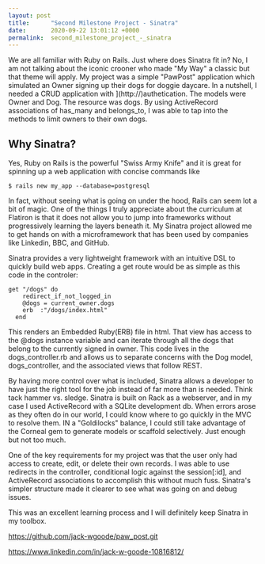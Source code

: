 ```yaml
---
layout: post
title:      "Second Milestone Project - Sinatra"
date:       2020-09-22 13:01:12 +0000
permalink:  second_milestone_project_-_sinatra
---
```



We are all familiar with Ruby on Rails. Just where does Sinatra fit in? No, I am not talking about the iconic crooner
who made "My Way" a classic but that theme will apply. My project was a simple "PawPost" application  which simulated an Owner signing up their dogs for doggie daycare. In a nutshell, I needed a CRUD application with ](http://)authetication. The models were Owner and Dog. The resource was dogs. By using ActiveRecord associations of has_many and belongs_to, I was able to tap into the methods to limit owners to their own dogs.

## Why Sinatra? 
Yes, Ruby on Rails is the powerful "Swiss Army Knife" and it is great for spinning up a web application with concise commands like 

```
$ rails new my_app --database=postgresql
```

In fact, without seeing what is going on under the hood, Rails can seem lot a bit of magic. One of the things I truly appreciate about the curriculum at Flatiron is that it does not allow you to jump into frameworks without progressively learning the layers beneath it. My Sinatra project allowed me to get hands on with a microframework that has been used by companies like Linkedin, BBC, and GitHub.

Sinatra provides a very lightweight framework with an intuitive DSL to quickly build web apps. Creating a get route would be as simple as this code in the controler: 

```
get "/dogs" do
    redirect_if_not_logged_in
    @dogs = current_owner.dogs
    erb  :"/dogs/index.html"
  end
```

This renders an Embedded Ruby(ERB) file in html. That view has access to the @dogs instance variable and can iterate through all the dogs that belong to the currently signed in owner. This code lives in the dogs_controller.rb and 
allows us to separate concerns with the Dog model, dogs_controller, and the associated views that follow REST. 

By having more control over what is included, Sinatra allows a developer to have just the right tool for the job instead of 
far more than is needed. Think tack hammer vs. sledge. Sinatra is built on Rack as a webserver, and in my case I used ActiveRecord with a SQLite development db. When errors arose as they often do in our world, I could know where to go quickly in the MVC to resolve them. IN a "Goldilocks" balance, I could still take advantage of the Corneal gem to generate models or scaffold selectively. Just enough but not too much.

One of the key requirements for my project was that the user only had access to create, edit, or delete their own records. I was able to use redirects in the controller, conditional logic against the session[:id], and ActiveRecord associations to accomplish this without much fuss. Sinatra's simpler structure made it clearer to see what was going on and debug issues.

This was an excellent learning process and I will definitely keep Sinatra in my toolbox.

https://github.com/jack-wgoode/paw_post.git

https://www.linkedin.com/in/jack-w-goode-10816812/







